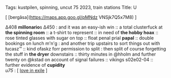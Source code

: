 Tags: kustpilen, spinning, uncut 75 2023, train stations
Title: U
  
[ [bergãsa](https://maps.app.goo.gl/pMNdz VNSjk7Q5x7M8) ]

Δ408 **millonario**s Δ450 : and it was an easy-ish win :: a total clusterfuck at **the spinning room** :: a t-shirt to represent :: in need of **the hobby hoax** :: rose tinted glasses with sugar on top :: float penal prial **papal** :: double bookings on lunch m'n'g : and another trip upstairs to sort things out with łucasz™ :: kind ofaskz forr permission to split : then split of course forgetting the stuff in **the dryer** downstairs :: thirty minutes in @hholm and further twenty on @kstad on account of signal failures :: vikings s02e02-04 :: further evidence of **cupidity**  
_u75_ : [ [love in exile](https://www.allmusic.com/album/love-in-exile-mw0003917595) ]